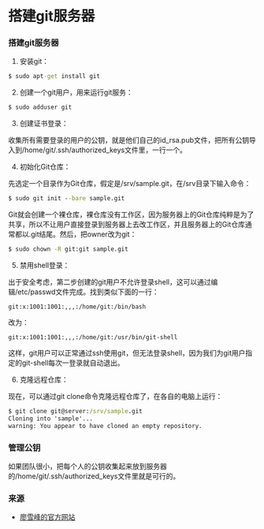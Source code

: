 # 搭建git服务器
### 搭建git服务器
1. 安装git：

  ```cmd
$ sudo apt-get install git
```
2. 创建一个git用户，用来运行git服务：

  ```cmd
$ sudo adduser git
```
3. 创建证书登录：

  收集所有需要登录的用户的公钥，就是他们自己的id_rsa.pub文件，把所有公钥导入到/home/git/.ssh/authorized_keys文件里，一行一个。

4. 初始化Git仓库：

  先选定一个目录作为Git仓库，假定是/srv/sample.git，在/srv目录下输入命令：

  ```cmd
$ sudo git init --bare sample.git
```
  Git就会创建一个裸仓库，裸仓库没有工作区，因为服务器上的Git仓库纯粹是为了共享，所以不让用户直接登录到服务器上去改工作区，并且服务器上的Git仓库通常都以.git结尾。然后，把owner改为git：

  ```cmd
$ sudo chown -R git:git sample.git
```
5. 禁用shell登录：

  出于安全考虑，第二步创建的git用户不允许登录shell，这可以通过编辑/etc/passwd文件完成。找到类似下面的一行：
  ```
git:x:1001:1001:,,,:/home/git:/bin/bash
```
  改为：
  ```
git:x:1001:1001:,,,:/home/git:/usr/bin/git-shell
```
  这样，git用户可以正常通过ssh使用git，但无法登录shell，因为我们为git用户指定的git-shell每次一登录就自动退出。

6. 克隆远程仓库：

  现在，可以通过git clone命令克隆远程仓库了，在各自的电脑上运行：
  ```cmd
$ git clone git@server:/srv/sample.git
Cloning into 'sample'...
warning: You appear to have cloned an empty repository.
```

### 管理公钥
如果团队很小，把每个人的公钥收集起来放到服务器的/home/git/.ssh/authorized_keys文件里就是可行的。

### 来源
- [廖雪峰的官方网站](http://www.liaoxuefeng.com/wiki/0013739516305929606dd18361248578c67b8067c8c017b000/00137583770360579bc4b458f044ce7afed3df579123eca000)
